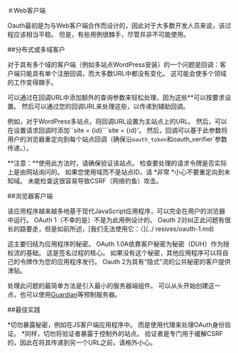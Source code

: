 ＃Web客户端

Oauth最初是为与Web客户端合作而设计的，因此对于大多数开发人员来说，该过程应该相当平稳。 但是，有些用例很棘手，尽管并非不可能使用。


##分布式或多域客户

对于具有多个域的客户端（例如多站点WordPress安装）的一个问题是回调：客户端只能具有单个注册回调，而大多数URL中都没有变化。 这可能会使多个领域的工作变得棘手。

可以通过在回调URL中添加额外的查询参数来轻松处理，因为这些**可以按要求设置。 然后可以通过您的回调URL来处理这些，以传递到辅助回调。

例如，对于WordPress多站点，将回调URL设置为主站点上的URL。 然后，可以在设置请求回调时添加``site = {id}```site = {id}'。 然后，回调可以基于此参数将用户的浏览器重定向到每个站点回调（确保沿`oauth_token`和oauth_verifier`参数传递。）。

**注意：**使用此方法时，请确保验证该站点。 检查要处理的请求令牌是否实际上是由网站询问的。 如果您使用域而不是站点ID，请 *非常 *小心不要重定向到未知域。 未能检查这很容易导致CSRF（网络钓鱼）攻击。


##浏览器客户端

该应用程序越来越多地基于现代JavaScript应用程序，可以完全在用户的浏览器中运行。 OAuth 1（不幸的是）不是为此用例设计的。 Oauth 2对纠正此问题有很长的路要走，但是如前所述，[我们无法使用它：（](../ resives/oauth-1.md)

这主要归结为应用程序的秘密。 OAuth 1.0A依靠客户秘密为秘密（DUH）作为授权流的基础。 这是签名过程的核心。 如果没有这个秘密，其他应用程序可以将自己的令牌作为您的应用程序发行。 Oauth 2为具有“隐式”流的公共秘密的客户提供津贴。

处理此问题的最简单方法是引入最小的服务器端组件。 可以从头开始创建这一点，也可以使用[Guardian](http://guardianjs.com/)等预制服务器。


##最佳实践

*切勿暴露秘密，例如在JS客户端应用程序中。 而是使用代理来处理OAuth身份验证。
*同样，切勿将验证者暴露于控制外的站点。 验证者是专门用于缓解CSRF的，因此在将其传递到另一个URL之前，请格外小心。
